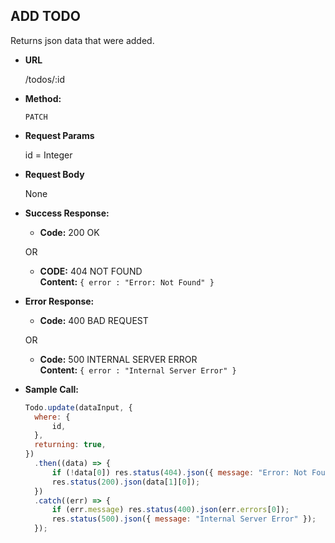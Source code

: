 ## **ADD TODO**

Returns json data that were added.

- **URL**

  /todos/:id

- **Method:**

  `PATCH`

- **Request Params**

  id = Integer

- **Request Body**

  None

- **Success Response:**

  - **Code:** 200 OK<br />

  OR

  - **CODE:** 404 NOT FOUND<br />
    **Content:** `{ error : "Error: Not Found" }`

- **Error Response:**

  - **Code:** 400 BAD REQUEST <br />

  OR

  - **Code:** 500 INTERNAL SERVER ERROR <br />
    **Content:** `{ error : "Internal Server Error" }`

- **Sample Call:**

  ```javascript
  Todo.update(dataInput, {
  	where: {
  		id,
  	},
  	returning: true,
  })
  	.then((data) => {
  		if (!data[0]) res.status(404).json({ message: "Error: Not Found" });
  		res.status(200).json(data[1][0]);
  	})
  	.catch((err) => {
  		if (err.message) res.status(400).json(err.errors[0]);
  		res.status(500).json({ message: "Internal Server Error" });
  	});
  ```
